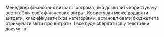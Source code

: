 Менеджер фінансових витрат
Програма, яка дозволить користувачу вести облік своїх фінансових витрат. Користувач може додавати витрати, класифікувати їх за категоріями, встановлювати бюджети та отримувати звіти про витрати. І все буде зберігатися у текстовий документ.
